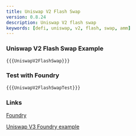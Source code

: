 ```yaml
---
title: Uniswap V2 Flash Swap
version: 0.8.24
description: Uniswap V2 flash swap
keywords: [defi, uniswap, v2, flash, swap, amm]
---
```


### Uniswap V2 Flash Swap Example

```solidity
{{{UniswapV2FlashSwap}}}
```

### Test with Foundry

```solidity
{{{UniswapV2FlashSwapTest}}}
```

### Links

<a href="https://github.com/foundry-rs/foundry" target="__blank">Foundry</a>

<a href="https://github.com/t4sk/defi-notes" target="__blank">Uniswap V3 Foundry example</a>
